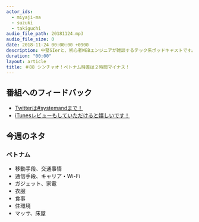 ```yaml
---
actor_ids:
  - miyaji-ma
  - suzuki
  - takiguchi
audio_file_path: 20181124.mp3
audio_file_size: 0
date: 2018-11-24 00:00:00 +0900
description: 中堅SIerと、初心者WEBエンジニアが雑談するテック系ポッドキャストです。
duration: "00:00"
layout: article
title: ＃88 シンチャオ！ベトナム時差は２時間マイナス！
---
```

## 番組へのフィードバック
* [Twitterは#systemandまで！](https://twitter.com/search?q=%23systemand)
* [iTunesレビューもしていただけると嬉しいです！](https://itunes.apple.com/jp/podcast/systemand-online/id1205168408?mt=2)

## 今週のネタ
### ベトナム
* 移動手段、交通事情
* 通信手段、キャリア・Wi-Fi
* ガジェット、家電
* 衣服
* 食事
* 住環境
* マッサ、床屋
